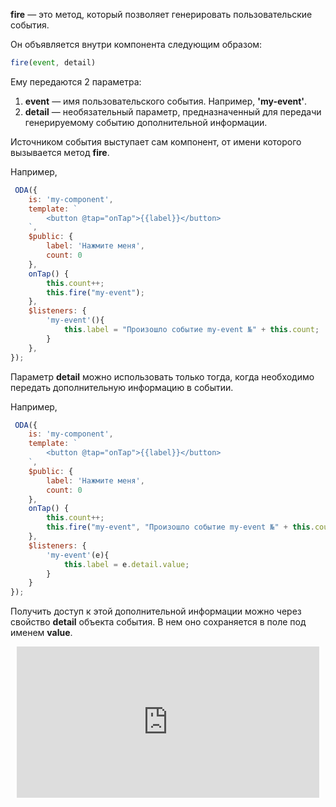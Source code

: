 **fire** — это метод, который позволяет генерировать пользовательские события.

Он объявляется внутри компонента следующим образом:

```javascript
fire(event, detail)
```

Ему передаются 2 параметра:

1. **event** — имя пользовательского события. Например, **'my-event'**.
1. **detail** — необязательный параметр, предназначенный для передачи генерируемому событию дополнительной информации.

Источником события выступает сам компонент, от имени которого вызывается метод **fire**.

Например,

```javascript _run_edit_[my-component.js]
 ODA({
    is: 'my-component',
    template: `
        <button @tap="onTap">{{label}}</button>
    `,
    $public: {
        label: 'Нажмите меня',
        count: 0
    },
    onTap() {
        this.count++;
        this.fire("my-event");
    },
    $listeners: {
        'my-event'(){
            this.label = "Произошло событие my-event №" + this.count;
        }
    },
});
```

Параметр **detail** можно использовать только тогда, когда необходимо передать дополнительную информацию в событии.

Например,

```javascript _run_edit_[my-component.js]
 ODA({
    is: 'my-component',
    template: `
        <button @tap="onTap">{{label}}</button>
    `,
    $public: {
        label: 'Нажмите меня',
        count: 0
    },
    onTap() {
        this.count++;
        this.fire("my-event", "Произошло событие my-event №" + this.count);
    },
    $listeners: {
        'my-event'(e){
            this.label = e.detail.value;
        }
    }
});
```

 Получить доступ к этой дополнительной информации можно через свойство **detail** объекта события. В нем оно сохраняется в поле под именем **value**.

<div style="position:relative;padding-bottom:48%; margin:10px">
    <iframe src="https://www.youtube.com/embed/2fbP12hEBjE?start=0" frameborder="0" allow="accelerometer; autoplay; encrypted-media; gyroscope; picture-in-picture" allowfullscreen
    	style="position:absolute;width:100%;height:100%;"></iframe>
</div>
